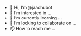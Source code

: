 - 👋 Hi, I’m @jaachubot
- 👀 I’m interested in ...
- 🌱 I’m currently learning ...
- 💞️ I’m looking to collaborate on ...
- 📫 How to reach me ...

<!---
jaachubot/jaachubot is a ✨ special ✨ repository because its `README.md` (this file) appears on your GitHub profile.
You can click the Preview link to take a look at your changes.
--->
